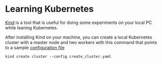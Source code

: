 # Learning Kubernetes

[Kind](https://kind.sigs.k8s.io/) is a tool that is useful for doing some experiments on your local PC while leaning Kubernetes.

After installing Kind on your machine, you can create a local Kubernetes cluster with a master node and two workers with 
this command that points to a sample [configuration file](kind/create_cluster.yaml)
```shell
kind create cluster --config create_cluster.yaml
```

